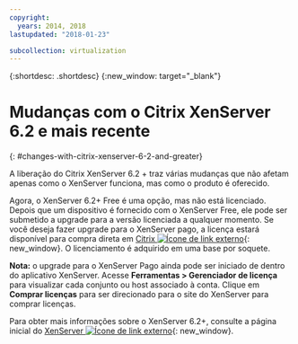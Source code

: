 ```yaml
---
copyright:
  years: 2014, 2018
lastupdated: "2018-01-23"

subcollection: virtualization
---
```

{:shortdesc: .shortdesc}
{:new_window: target="_blank"}

# Mudanças com o Citrix XenServer 6.2 e mais recente
{: #changes-with-citrix-xenserver-6-2-and-greater}

A liberação do Citrix XenServer 6.2 + traz várias mudanças que não afetam apenas como o XenServer funciona, mas como o produto é oferecido.

Agora, o XenServer 6.2+ Free é uma opção, mas não está licenciado. Depois que um dispositivo é fornecido com o XenServer Free, ele pode ser submetido a upgrade para a versão licenciada a qualquer momento. Se você deseja fazer upgrade para o XenServer pago, a licença estará disponível para compra direta em [Citrix ![Ícone de link externo](../../icons/launch-glyph.svg "Ícone de link externo")](https://www.citrix.com/products/xenserver/buy.html){: new_window}. O licenciamento é adquirido em uma base por soquete.

**Nota:** o upgrade para o XenServer Pago ainda pode ser iniciado de dentro do aplicativo XenServer. Acesse **Ferramentas > Gerenciador de licença** para visualizar cada conjunto ou host associado à conta. Clique em **Comprar licenças** para ser direcionado para o site do XenServer para comprar licenças.

Para obter mais informações sobre o XenServer 6.2+, consulte a página inicial do [XenServer ![Ícone de link externo](../../icons/launch-glyph.svg "Ícone de link externo")](https://www.citrix.com/products/xenserver/overview.html){: new_window}.
